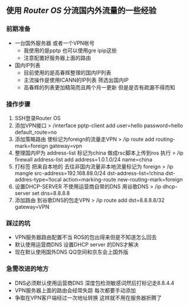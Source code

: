 ## 使用 *Router OS* 分流国内外流量的一些经验

### 前期准备
  - 一台国外服务器 或者一个VPN帐号
    - 我使用的是pptp 也可以使用gre ipip这些
    - 注意配置好服务器上面的路由
  - 国内IP列表
    - 目前使用的是高春辉整理的国内IP列表
    - 主流操作是使用ICANN的IP列表 筛选出国内IP
    - 高春辉的列表更加精简而且两个月一更新 但是是否有疏漏不得而知
  
### 操作步骤
  1. SSH登录Router OS
  2. 添加VPN接口
    > /interface pptp-client add user=hello password=hello default_route=no
  3. 添加策略路由 使标记为foreign的流量走VPN
    > /ip route add routing-mark=foreign gateway=vpn
  4. 整理国内IP为 address-list 标记为china 做成rsc脚本上传到ros 执行
    > /ip firewall address-list add address=1.0.1.0/24 name=china
  5. 打标签 把来自本地的 去往非国内流量非本地流量标记为 foreign
    > /ip mangle src-address=192.168.88.0/24 dst-address-list=!china dst-addres-type=!local action=marking-route new-routing-mark=foreign 
  6. 设置DHCP-SERVER 不使用运营商自带的DNS 用谷歌DNS
    > /ip dhcp-server set dns=8.8.8.8
  7. 添加路由 到谷歌DNS的包走VPN
    > /ip route add dst=8.8.8.8/32 gateway=VPN

### 踩过的坑
  - VPN服务器路由配置不当 ROS的包出得来但是不知道怎么回去
  - 默认使用运营商DNS 设置DHCP server 的DNS才解决
  - 现在默认使用国外DNS QQ空间和京东会上国外版

### 急需改进的地方
  - DNS必须默认使用运营商DNS 深度包检测敏感词然后打标记走8.8.4.4
  - VPN服务器上面的路由会经常失踪 每次都要手动添加
  - 争取在VPN客户端经过一次地址转换 这样就不用在服务器折腾了
